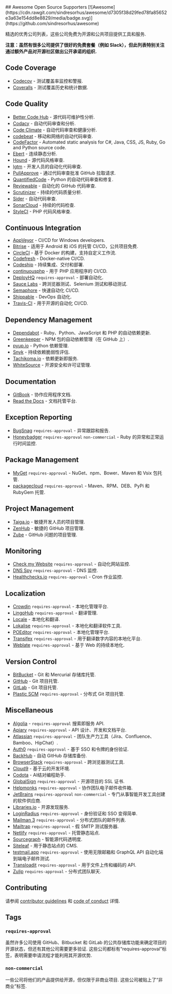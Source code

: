 <div class="github-widget" data-repo="zachflower/awesome-open-source-supporters"></div>
<script async src="https://pagead2.googlesyndication.com/pagead/js/adsbygoogle.js"></script><ins class="adsbygoogle" style="display:block" data-ad-client="ca-pub-6890694312814945" data-ad-slot="5473692530" data-ad-format="auto"  data-full-width-responsive="true"></ins><script>(adsbygoogle = window.adsbygoogle || []).push({});</script>
## Awesome Open Source Supporters [![Awesome](https://cdn.rawgit.com/sindresorhus/awesome/d7305f38d29fed78fa85652e3a63e154dd8e8829/media/badge.svg)](https://github.com/sindresorhus/awesome)

精选的优秀公司列表，这些公司免费为开源和公共项目提供工具和服务.

**注意：虽然有很多公司提供了很好的免费套餐（例如 Slack），但此列表特别关注通过额外产品对开源社区做出公开承诺的组织.**



## Code Coverage

- [Codecov](https://codecov.io/) - 测试覆盖率监控和警报.
- [Coveralls](https://coveralls.io/) - 测试覆盖历史和统计数据.

## Code Quality

- [Better Code Hub](https://bettercodehub.com/) - 源代码可维护性分析.
- [Codacy](https://www.codacy.com/) - 自动代码审查和分析.
- [Code Climate](https://codeclimate.com/) - 自动代码审查和健康分析.
- [codebeat](https://codebeat.co/) - 移动和网络的自动代码审查.
- [CodeFactor](https://www.codefactor.io/) - Automated static analysis for C#, Java, CSS, JS, Ruby, Go and Python source code.
- [Ebert](https://ebertapp.io/) - 连续静态分析.
- [Hound](https://houndci.com/) - 源代码风格审查.
- [lgtm](https://lgtm.com/) - 开发人员的自动化代码审查.
- [PullApprove](https://about.pullapprove.com/) - 通过代码审查批准 GitHub 拉取请求.
- [QuantifiedCode](https://www.quantifiedcode.com/) - Python 的自动代码审查和修复.
- [Reviewable](https://reviewable.io/) - 自动化的 GitHub 代码审查.
- [Scrutinizer](https://scrutinizer-ci.com/) - 持续的代码质量分析.
- [Sider](https://sider.review/) - 自动代码审查.
- [SonarCloud](https://sonarcloud.io/) - 持续的代码检查.
- [StyleCI](https://styleci.io/) - PHP 代码风格审查.

## Continuous Integration

- [AppVeyor](https://www.appveyor.com/) - CI/CD for Windows developers.
- [Bitrise](https://www.bitrise.io/) - 适用于 Android 和 iOS 的托管 CI/CD，公共项目免费.
- [CircleCI](https://circleci.com/) - 基于 Docker 的构建，支持自定义工作流.
- [Codefresh](https://codefresh.io/) - Docker-native CI/CD.
- [Codeship](https://codeship.com/) - 持续集成、交付和部署.
- [continuousphp](https://continuousphp.com/) - 用于 PHP 应用程序的 CI/CD.
- [DeployHQ](https://www.deployhq.com/) `requires-approval` - 部署自动化.
- [Sauce Labs](https://saucelabs.com/) - 跨浏览器测试、Selenium 测试和移动测试.
- [Semaphore](https://semaphoreci.com/) - 快速自动化 CI/CD.
- [Shippable](https://www.shippable.com/) - DevOps 自动化.
- [Travis-CI](https://travis-ci.org/) - 用于开源的自动化 CI/CD.

## Dependency Management

- [Dependabot](https://dependabot.com/) - Ruby、Python、JavaScript 和 PHP 的自动依赖更新.
- [Greenkeeper](https://greenkeeper.io/) - NPM 包的自动依赖管理（在 GitHub 上）.
- [pyup.io](https://pyup.io/) - Python 依赖管理.
- [Snyk](https://snyk.io/) - 持续依赖脆弱性评估.
- [Tachikoma.io](http://tachikoma.io/) - 依赖更新即服务.
- [WhiteSource](https://www.whitesourcesoftware.com/) - 开源安全和许可证管理.

## Documentation

- [GitBook](https://www.gitbook.com/) - 协作应用程序文档.
- [Read the Docs](https://readthedocs.com/) - 文档托管平台.

## Exception Reporting

- [BugSnag](https://www.bugsnag.com/) `requires-approval` - 异常跟踪和报告.
- [Honeybadger](https://www.honeybadger.io) `requires-approval` `non-commercial` - Ruby 的异常和正常运行时间监控.

## Package Management

- [MyGet](https://myget.org/) `requires-approval` - NuGet、npm、Bower、Maven 和 Vsix 包托管.
- [packagecloud](https://packagecloud.io/pricing) `requires-approval` - Maven、RPM、DEB、PyPi 和 RubyGem 托管.

## Project Management

- [Taiga.io](https://taiga.io/) - 敏捷开发人员的项目管理.
- [ZenHub](https://www.zenhub.com/) - 敏捷的 GitHub 项目管理.
- [Zube](https://zube.io/) - GitHub 问题的项目管理.

## Monitoring

- [Check my Website](https://checkmy.ws/) `requires-approval` - 自动化网站监控.
- [DNS Spy](https://dnsspy.io/) `requires-approval` - DNS 监控.
- [Healthchecks.io](https://healthchecks.io/) `requires-approval` - Cron 作业监控.

## Localization

- [Crowdin](https://crowdin.com/) `requires-approval` - 本地化管理平台.
- [LingoHub](https://lingohub.com/) `requires-approval` - 翻译管理.
- [Locale](https://www.localeapp.com/) - 本地化和翻译.
- [Lokalise](https://lokalise.com/) `requires-approval` - 本地化和翻译软件工具.
- [POEditor](https://poeditor.com/) `requires-approval` - 本地化管理平台.
- [Transifex](https://www.transifex.com/) `requires-approval` - 用于翻译数字内容的本地化平台.
- [Weblate](https://weblate.org/) `requires-approval` - 基于 Web 的持续本地化.

## Version Control

- [BitBucket](https://bitbucket.org/) - Git 和 Mercurial 存储库托管.
- [GitHub](https://github.com/) - Git 项目托管.
- [GitLab](https://about.gitlab.com/) - Git 项目托管.
- [Plastic SCM](https://www.plasticscm.com/) `requires-approval` - 分布式 Git 项目托管.

## Miscellaneous

- [Algolia](https://www.algolia.com/for-open-source/) - `requires-approval` 搜索即服务 API.
- [Apiary](https://apiary.io/) `requires-approval` - API 设计、开发和文档平台.
- [Atlassian](https://www.atlassian.com/software/views/open-source-license-request) `requires-approval` - 团队生产力工具（Jira、Confluence、Bamboo、HipChat）.
- [Auth0](https://auth0.com/) `requires-approval` - 基于 SSO 和令牌的身份验证.
- [BackHub](https://backhub.co/) - 自动 GitHub 存储库备份.
- [BrowserStack](https://www.browserstack.com/) `requires-approval` - 跨浏览器测试工具.
- [Cloud9](https://c9.io/) - 基于云的开发环境.
- [Codota](https://www.codota.com/) - AI结对编程助手.
- [GlobalSign](https://www.globalsign.com/en/ssl/ssl-open-source/) `requires-approval` - 开源项目的 SSL 证书.
- [Helpmonks](https://helpmonks.com/) `requires-approval` - 协作团队电子邮件收件箱.
- [JetBrains](https://www.jetbrains.com/buy/opensource/) `requires-approval` `non-commercial` - 专门从事智能开发工具创建的软件供应商.
- [Libraries.io](https://libraries.io/) - 开源发现服务.
- [LoginRadius](https://www.loginradius.com/)  `requires-approval` - 身份验证和 SSO 变得简单.
- [Mailman 3](https://mailman3.com/) `requires-approval` - 分布式团队的邮件列表.
- [Mailtrap](https://mailtrap.io/) `requires-approval` - 假 SMTP 测试服务器.
- [Netlify](https://www.netlify.com) `requires-approval` - 托管静态站点.
- [Sourcegraph](https://sourcegraph.com/) - 智能源代码透明度.
- [Siteleaf](https://www.siteleaf.com/) - 用于静态站点的 CMS.
- [testmail.app](https://testmail.app/) `requires-approval` - 使用无限邮箱和 GraphQL API 自动化端到端电子邮件测试.
- [Transloadit](https://transloadit.com/) `requires-approval` - 用于文件上传和编码的 API.
- [Zulip](https://zulip.com) `requires-approval` - 分布式团队聊天.

## Contributing

请参阅 [contributor guidelines](https://github.com/zachflower/awesome-open-source-supporters/blob/master/.github/CONTRIBUTING.md) 和 [code of conduct](https://github.com/zachflower/awesome-open-source-supporters/blob/master/.github/CODE-OF-CONDUCT.md) 详情.

## Tags

### `requires-approval`

虽然许多公司使用 GitHub、Bitbucket 和 GitLab 的公共存储库功能来确定项目的开源状态，但还有其他公司需要更多验证. 这些公司都标有“requires-approval”标签，表明需要申请流程才能利用其开源优势.

### `non-commercial`

一些公司将他们的产品提供给开源，但仅限于非商业项目. 这些公司被贴上了“非商业”标签.
